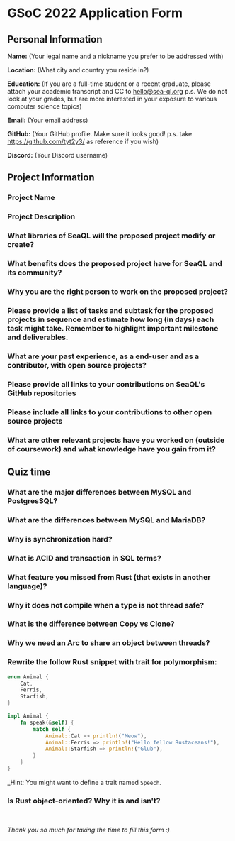 # GSoC 2022 Application Form

## Personal Information

**Name:** (Your legal name and a nickname you prefer to be addressed with)

**Location:** (What city and country you reside in?)

**Education:** (If you are a full-time student or a recent graduate, please attach your academic transcript and CC to hello@sea-ql.org p.s. We do not look at your grades, but are more interested in your exposure to various computer science topics)

**Email:** (Your email address)

**GitHub:** (Your GitHub profile. Make sure it looks good! p.s. take https://github.com/tyt2y3/ as reference if you wish)

**Discord:** (Your Discord username)

## Project Information

### Project Name

### Project Description

### What libraries of SeaQL will the proposed project modify or create?

### What benefits does the proposed project have for SeaQL and its community?

### Why you are the right person to work on the proposed project?

### Please provide a list of tasks and subtask for the proposed projects in sequence and estimate how long (in days) each task might take. Remember to highlight important milestone and deliverables.

### What are your past experience, as a end-user and as a contributor, with open source projects?

### Please provide all links to your contributions on SeaQL's GitHub repositories

### Please include all links to your contributions to other open source projects

### What are other relevant projects have you worked on (outside of coursework) and what knowledge have you gain from it?

## Quiz time

### What are the major differences between MySQL and PostgresSQL?

### What are the differences between MySQL and MariaDB?

### Why is synchronization hard?

### What is ACID and transaction in SQL terms?

### What feature you missed from Rust (that exists in another language)?

### Why it does not compile when a type is not thread safe?

### What is the difference between Copy vs Clone?

### Why we need an Arc to share an object between threads?

### Rewrite the follow Rust snippet with trait for polymorphism:

```rust
enum Animal {
    Cat,
    Ferris,
    Starfish,
}

impl Animal {
    fn speak(&self) {
        match self {
            Animal::Cat => println!("Meow"),
            Animal::Ferris => println!("Hello fellow Rustaceans!"),
            Animal::Starfish => println!("Glub"),
        }
    }
}
```

_Hint: You might want to define a trait named `Speech`.

### Is Rust object-oriented? Why it is and isn't?

<br/>

_Thank you so much for taking the time to fill this form :)_
